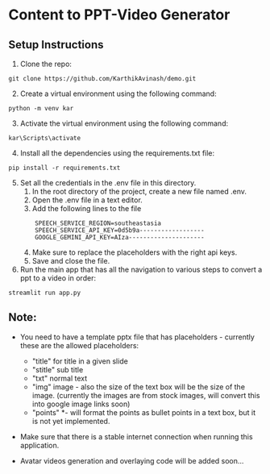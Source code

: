 # Content to PPT-Video Generator
## Setup Instructions

1. Clone the repo:
```
git clone https://github.com/KarthikAvinash/demo.git
```

2. Create a virtual environment using the following command:
```
python -m venv kar
```

3. Activate the virtual environment using the following command:
```
kar\Scripts\activate
```

4. Install all the dependencies using the requirements.txt file:
```
pip install -r requirements.txt
```

5. Set all the credentials in the .env file in this directory.
    1. In the root directory of the project, create a new file named .env.
    2. Open the .env file in a text editor.
    3. Add the following lines to the file
    ```
        SPEECH_SERVICE_REGION=southeastasia
        SPEECH_SERVICE_API_KEY=0d5b9a------------------
        GOOGLE_GEMINI_API_KEY=AIza---------------------
    ```
    4. Make sure to replace the placeholders with the right api keys.
    5. Save and close the file.
6. Run the main app that has all the navigation to various steps to convert a ppt to a video in order:
```
streamlit run app.py
```

## Note:

- You need to have a template pptx file that has placeholders - currently these are the allowed placeholders:

    - "title" for title in a given slide
    - "stitle" sub title
    - "txt" normal text
    - "img" image - also the size of the text box will be the size of the image. (currently the images are from stock images, will convert this into google image links soon)
    - "points" *- will format the points as bullet points in a text box, but it is not yet implemented.


- Make sure that there is a stable internet connection when running this application.
- Avatar videos generation and overlaying code will be added soon...